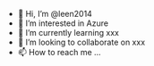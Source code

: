 - 👋 Hi, I’m @leen2014
- 👀 I’m interested in Azure
- 🌱 I’m currently learning xxx
- 💞️ I’m looking to collaborate on xxx
- 📫 How to reach me ...

<!---
leen2014/leen2014 is a ✨ special ✨ repository because its `README.md` (this file) appears on your GitHub profile.
You can click the Preview link to take a look at your changes.
--->
